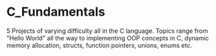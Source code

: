 # C_Fundamentals

5 Projects of varying difficulty all in the C language. Topics range from "Hello World" all the way to implementing OOP concepts in C, 
dynamic memory allocation, structs, function pointers, unions, enums etc.
